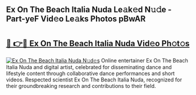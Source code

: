 ## Ex On The Beach Italia Nuda Le𝚊k𝚎d N𝚞𝚍e - Part-yeF Vid𝚎o Le𝚊ks Photos pBwAR

# <h2><a href="http://fbco9p.evod.top/?m=Ex+On+The+Beach+Italia+Nuda">🔗 👉🔴 Ex On The Beach Italia Nuda Vid𝚎o Ph𝚘t𝚘s</a></h2>

[![Ex On The Beach Italia Nuda N𝚞d𝚎s](https://i.imgur.com/8V9OHl7.gif)](http://fbco9p.evod.top/?m=Ex+On+The+Beach+Italia+Nuda)
Online entertainer Ex On The Beach Italia Nuda and digital artist, celebrated for disseminating dance and lifestyle content through collaborative dance performances and short videos. Respected scientist Ex On The Beach Italia Nuda, recognized for their groundbreaking research and contributions to their field. 
